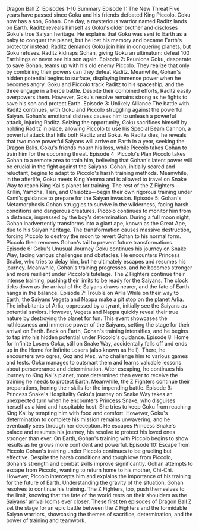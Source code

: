 Dragon Ball Z: Episodes 1-10 Summary
Episode 1: The New Threat
Five years have passed since Goku and his friends defeated King Piccolo. Goku now has a son,
Gohan. One day, a mysterious warrior named Raditz lands on Earth. Raditz reveals himself as
Goku's older brother and discloses Goku's true Saiyan heritage. He explains that Goku was sent
to Earth as a baby to conquer the planet, but he lost his memory and became Earth's protector
instead. Raditz demands Goku join him in conquering planets, but Goku refuses. Raditz kidnaps
Gohan, giving Goku an ultimatum: defeat 100 Earthlings or never see his son again.
Episode 2: Reunions
Goku, desperate to save Gohan, teams up with his old enemy Piccolo. They realize that only by
combining their powers can they defeat Raditz. Meanwhile, Gohan's hidden potential begins to
surface, displaying immense power when he becomes angry. Goku and Piccolo track Raditz to
his spaceship, and the three engage in a fierce battle. Despite their combined efforts, Raditz
easily overpowers them. However, Goku's resolve remains strong as he fights to save his son
and protect Earth.
Episode 3: Unlikely Alliance
The battle with Raditz continues, with Goku and Piccolo struggling against the powerful Saiyan.
Gohan's emotional distress causes him to unleash a powerful attack, injuring Raditz. Seizing the
opportunity, Goku sacrifices himself by holding Raditz in place, allowing Piccolo to use his
Special Beam Cannon, a powerful attack that kills both Raditz and Goku. As Raditz dies, he
reveals that two more powerful Saiyans will arrive on Earth in a year, seeking the Dragon Balls.
Goku's friends mourn his loss, while Piccolo takes Gohan to train him for the upcoming threat.
Episode 4: Piccolo's Plan
Piccolo takes Gohan to a remote area to train him, believing that Gohan's latent power will be
crucial in the fight against the Saiyans. Gohan, initially scared and reluctant, begins to adapt to
Piccolo's harsh training methods. Meanwhile, in the afterlife, Goku meets King Yemma and is
allowed to travel on Snake Way to reach King Kai's planet for training. The rest of the Z
Fighters—Krillin, Yamcha, Tien, and Chiaotzu—begin their own rigorous training under Kami's
guidance to prepare for the Saiyan invasion.
Episode 5: Gohan's Metamorphosis
Gohan struggles to survive in the wilderness, facing harsh conditions and dangerous creatures.
Piccolo continues to monitor him from a distance, impressed by the boy's determination. During
a full moon night, Gohan inadvertently transforms into a giant ape, known as the Great Ape, due
to his Saiyan heritage. The transformation causes massive destruction, forcing Piccolo to
destroy the moon to revert Gohan to his normal form. Piccolo then removes Gohan's tail to
prevent future transformations.
Episode 6: Goku's Unusual Journey
Goku continues his journey on Snake Way, facing various challenges and obstacles. He
encounters Princess Snake, who tries to delay him, but he ultimately escapes and resumes his
journey. Meanwhile, Gohan's training progresses, and he becomes stronger and more resilient
under Piccolo's tutelage. The Z Fighters continue their intense training, pushing their limits to be
ready for the Saiyans. The clock ticks down as the arrival of the Saiyans draws nearer, and the
fate of Earth hangs in the balance.
Episode 7: Trouble on Arlia
While on their way to Earth, the Saiyans Vegeta and Nappa make a pit stop on the planet Arlia.
The inhabitants of Arlia, oppressed by a tyrant, initially see the Saiyans as potential saviors.
However, Vegeta and Nappa quickly reveal their true nature by destroying the planet for fun.
This event showcases the ruthlessness and immense power of the Saiyans, setting the stage
for their arrival on Earth. Back on Earth, Gohan's training intensifies, and he begins to tap into
his hidden potential under Piccolo's guidance.
Episode 8: Home for Infinite Losers
Goku, still on Snake Way, accidentally falls off and ends up in the Home for Infinite Losers (also
known as Hell). There, he encounters two ogres, Goz and Mez, who challenge him to various
games and tests. Goku manages to outsmart them and learns valuable lessons about
perseverance and determination. After escaping, he continues his journey to King Kai's planet,
more determined than ever to receive the training he needs to protect Earth. Meanwhile, the Z
Fighters continue their preparations, honing their skills for the impending battle.
Episode 9: Princess Snake's Hospitality
Goku's journey on Snake Way takes an unexpected turn when he encounters Princess Snake,
who disguises herself as a kind and hospitable host. She tries to keep Goku from reaching King
Kai by tempting him with food and comfort. However, Goku's determination to complete his
mission remains unwavering, and he eventually sees through her deception. He escapes
Princess Snake's palace and resumes his journey, his resolve to protect his loved ones stronger
than ever. On Earth, Gohan's training with Piccolo begins to show results as he grows more
confident and powerful.
Episode 10: Escape from Piccolo
Gohan's training under Piccolo continues to be grueling but effective. Despite the harsh
conditions and tough love from Piccolo, Gohan's strength and combat skills improve
significantly. Gohan attempts to escape from Piccolo, wanting to return home to his mother,
Chi-Chi. However, Piccolo intercepts him and explains the importance of his training for the
future of Earth. Understanding the gravity of the situation, Gohan resolves to continue his
training. The Z Fighters, too, push themselves to the limit, knowing that the fate of the world
rests on their shoulders as the Saiyans' arrival looms ever closer.
These first ten episodes of Dragon Ball Z set the stage for an epic battle between the Z Fighters
and the formidable Saiyan warriors, showcasing the themes of sacrifice, determination, and the
power of training and teamwork.
